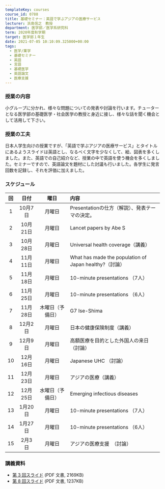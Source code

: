 ```yaml
---
templateKey: courses
course_id: 0788
title: 基礎セミナー：英語で学ぶアジアの医療サービス
lecturer: 浜島信之　教授
department: 医学部／医学系研究科
term: 2020年度秋学期
target: 医学部１年生
date: 2021-07-05 10:10:09.325000+00:00
tags:
  - 医学/薬学
  - 基礎セミナー
  - 英語
  - 言語
  - 基礎医学
  - 英語論文
  - 医療支援
---
```


### 授業の内容

小グループに分かれ、様々な問題についての発表や討論を行います。チューターとなる医学部の基礎医学・社会医学の教授と身近に接し、様々な話を聞く機会として活用して下さい。

### 授業の工夫

日本人学生向けの授業ですが、「英語で学ぶアジアの医療サービス」とタイトルにあるようスライドは英語とし、なるべく文字を少なくして、絵、図表を多くしました。また、英語での自己紹介など、授業の中で英語を使う機会を多くしました。セミナーですので、英語論文を題材にした討議も行いました。各学生に発言回数を記録し、それを評価に加えました。

### スケジュール

<table> <thead> <tr>   <th align="center">回</th>   <th align="center">日付</th>   <th align="center">曜日</th>   <th align="left">内容</th> </tr> </thead> <tbody> <tr>   <td align="center">1</td>   <td align="center">10月7日</td>   <td align="center">月曜日</td>   <td align="left">Presentationの仕方（解説）、発表テーマの決定。</td> </tr> <tr>   <td align="center">2</td>   <td align="center">10月21日</td>   <td align="center">月曜日</td>   <td align="left">Lancet papers by Abe S</td> </tr> <tr>   <td align="center">3</td>   <td align="center">10月28日</td>   <td align="center">月曜日</td>   <td align="left">Universal health coverage（講義）</td> </tr> <tr>   <td align="center">4</td>   <td align="center">11月11日</td>   <td align="center">月曜日</td>   <td align="left">What has made the population of Japan healthy?（討論）</td> </tr> <tr>   <td align="center">5</td>   <td align="center">11月18日</td>   <td align="center">月曜日</td>   <td align="left">10-minute presentations （7人）</td> </tr> <tr>   <td align="center">6</td>   <td align="center">11月25日</td>   <td align="center">月曜日</td>   <td align="left">10-minute presentations （6人）</td> </tr> <tr>   <td align="center">7</td>   <td align="center">11月28日</td>   <td align="center">木曜日（予備日）</td>   <td align="left">G7 Ise-Shima</td> </tr> <tr>   <td align="center">8</td>   <td align="center">12月2日</td>   <td align="center">月曜日</td>   <td align="left">日本の健康保険制度（講義）</td> </tr> <tr>   <td align="center">9</td>   <td align="center">12月9日</td>   <td align="center">月曜日</td>   <td align="left">高額医療を目的とした外国人の来日　（討論）</td> </tr> <tr>   <td align="center">10</td>   <td align="center">12月16日</td>   <td align="center">月曜日</td>   <td align="left">Japanese UHC （討論）</td> </tr> <tr>   <td align="center">11</td>   <td align="center">12月23日</td>   <td align="center">月曜日</td>   <td align="left">アジアの医療（講義）</td> </tr> <tr>   <td align="center">12</td>   <td align="center">12月25日</td>   <td align="center">水曜日（予備日）</td>   <td align="left">Emerging infectious diseases</td> </tr> <tr>   <td align="center">13</td>   <td align="center">1月20日</td>   <td align="center">月曜日</td>   <td align="left">10-minute presentations （7人）</td> </tr> <tr>   <td align="center">14</td>   <td align="center">1月27日</td>   <td align="center">月曜日</td>   <td align="left">10-minute presentations （6人）</td> </tr> <tr>   <td align="center">15</td>   <td align="center">2月3日</td>   <td align="center">月曜日</td>   <td align="left">アジアの医療支援　（討論）</td> </tr> </tbody> </table>

### 講義資料

- [第 3 回スライド](https://ocw.nagoya-u.jp/files/788/slides03.pdf) (PDF 文書, 2169KB)
- [第 8 回スライド](https://ocw.nagoya-u.jp/files/788/slides08.pdf) (PDF 文書, 1237KB)
